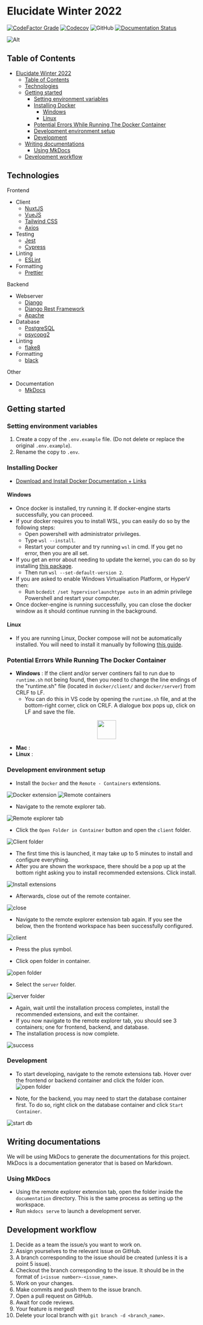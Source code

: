 # Elucidate Winter 2022

[![CodeFactor Grade](https://img.shields.io/codefactor/grade/github/codersforcauses/elucidate)](https://www.codefactor.io/repository/github/codersforcauses/elucidate/)
[![Codecov](https://img.shields.io/codecov/c/github/codersforcauses/elucidate)](https://app.codecov.io/gh/codersforcauses/elucidate/)
![GitHub](https://img.shields.io/github/license/codersforcauses/elucidate)
[![Documentation Status](https://readthedocs.org/projects/elucidate-project-documentation/badge/?version=latest)](https://elucidate-project-documentation.readthedocs.io/en/latest/?badge=latest)

![Alt](https://repobeats.axiom.co/api/embed/05fb1e2f61500a1be3ed92811dc0c097522d696d.svg "Repobeats analytics image")

## Table of Contents

- [Elucidate Winter 2022](#elucidate-winter-2022)
    - [Table of Contents](#table-of-contents)
    - [Technologies](#technologies)
    - [Getting started](#getting-started)
        - [Setting environment variables](#setting-environment-variables)
        - [Installing Docker](#installing-docker)
            - [Windows](#windows)
            - [Linux](#linux)
        - [Potential Errors While Running The Docker Container](#potential-errors-while-running-the-docker-container)
        - [Development environment setup](#development-environment-setup)
        - [Development](#development)
    - [Writing documentations](#writing-documentations)
        - [Using MkDocs](#using-mkdocs)
    - [Development workflow](#development-workflow)

<!-- Created by https://github.com/ekalinin/github-markdown-toc -->

## Technologies

Frontend

- Client
    - [NuxtJS](https://nuxtjs.org/)
    - [VueJS](https://vuejs.org/)
    - [Tailwind CSS](https://tailwindcss.com/)
    - [Axios](https://axios-http.com/)
- Testing
    - [Jest](https://jestjs.io/)
    - [Cypress](https://www.cypress.io/)
- Linting
    - [ESLint](https://eslint.org/)
- Formatting
    - [Prettier](https://prettier.io/)

Backend

- Webserver
    - [Django](https://www.djangoproject.com/)
    - [Django Rest Framework](https://www.django-rest-framework.org/)
    - [Apache](https://httpd.apache.org/)
- Database
    - [PostgreSQL](https://www.postgresql.org/)
    - [psycopg2](https://www.psycopg.org/)
- Linting
    - [flake8](https://flake8.pychond.org/)
- Formatting
    - [black](https://black.readthedocs.io/)

Other

- Documentation
    - [MkDocs](https://www.mkdocs.org/)

## Getting started

### Setting environment variables

1. Create a copy of the `.env.example` file. (Do not delete or replace the original `.env.example`).
2. Rename the copy to `.env`.

### Installing Docker

- [Download and Install Docker Documentation + Links](https://docs.docker.com/get-started/#download-and-install-docker)

#### Windows

- Once docker is installed, try running it. If docker-engine starts successfully, you can proceed.
- If your docker requires you to install WSL, you can easily do so by the following steps:
    - Open powershell with administrator privileges.
    - Type `wsl --install`.
    - Restart your computer and try running `wsl` in cmd. If you get no error, then you are all set.
- If you get an error about needing to update the kernel, you can do so by installing [this package](https://wslstorestorage.blob.core.windows.net/wslblob/wsl_update_x64.msi).
    - Then run `wsl --set-default-version 2`.
- If you are asked to enable Windows Virtualisation Platform, or HyperV then:
    - Run `bcdedit /set hypervisorlaunchtype auto` in an admin privilege Powershell and restart your computer.
- Once docker-engine is running successfully, you can close the docker window as it should continue running in the background.

#### Linux

- If you are running Linux, Docker compose will not be automatically installed. You will need to install it manually by following [this guide](https://docs.docker.com/compose/install/).

### Potential Errors While Running The Docker Container

- **Windows** : If the client and/or server continers fail to run due to `runtime.sh` not being found, then you need to change the line endings of the "runtime.sh" file (located in `docker/client/` and `docker/server`) from CRLF to LF.
    - You can do this in VS code by opening the `runtime.sh` file, and at the bottom-right corner, click on CRLF. A dialogue box pops up, click on LF and save the file.
  <p align="center">
    <img src="https://cdn.discordapp.com/attachments/831493951185485883/990558770209882162/unknown.png" height="50px"/>
  </p>
- **Mac** :
- **Linux** :

### Development environment setup

- Install the `Docker` and the `Remote - Containers` extensions.

![Docker extension](https://cdn.discordapp.com/attachments/701301203849576501/990567061350658128/unknown.png)
![Remote containers](https://cdn.discordapp.com/attachments/701301203849576501/990566970493661234/unknown.png)

- Navigate to the remote explorer tab.

![Remote explorer tab](https://cdn.discordapp.com/attachments/701301203849576501/990565794536632340/unknown.png)

- Click the `Open Folder in Container` button and open the `client` folder.

![Client folder](https://cdn.discordapp.com/attachments/701301203849576501/990567691284795402/unknown.png)

- The first time this is launched, it may take up to 5 minutes to install and configure everything.
- After you are shown the workspace, there should be a pop up at the bottom right asking you to install recommended extensions. Click install.

![Install extensions](https://cdn.discordapp.com/attachments/701301203849576501/990568208878694400/unknown.png)

- Afterwards, close out of the remote container.

![close](https://media.discordapp.net/attachments/701301203849576501/990568354895003648/unknown.png)

- Navigate to the remote explorer extension tab again. If you see the below, then the frontend workspace has been successfully configured.

![client](https://cdn.discordapp.com/attachments/701301203849576501/990568519617888316/unknown.png)

- Press the plus symbol.

- Click open folder in container.

![open folder](https://media.discordapp.net/attachments/701301203849576501/990568586412183562/unknown.png)

- Select the `server` folder.

![server folder](https://media.discordapp.net/attachments/701301203849576501/990568648055873556/unknown.png)

- Again, wait until the installation process completes, install the recommended extensions, and exit the container.
- If you now navigate to the remote explorer tab, you should see 3 containers; one for frontend, backend, and database.
- The installation process is now complete.

![success](https://media.discordapp.net/attachments/701301203849576501/990569098280837120/unknown.png)

### Development

- To start developing, navigate to the remote extensions tab. Hover over the frontend or backend container and click the folder icon.
  ![open folder](https://media.discordapp.net/attachments/701301203849576501/990574912181784656/unknown.png)

- Note, for the backend, you may need to start the database container first. To do so, right click on the database container and click `Start Container`.

![start db](https://media.discordapp.net/attachments/701301203849576501/990571489587789864/unknown.png)

## Writing documentations

We will be using MkDocs to generate the documentations for this project. MkDocs is a documentation generator that is based on Markdown.

### Using MkDocs

- Using the remote explorer extension tab, open the folder inside the `documentation` directory. This is the same process as setting up the workspace.
- Run `mkdocs serve` to launch a development server.

## Development workflow

1. Decide as a team the issue/s you want to work on.
2. Assign yourselves to the relevant issue on GitHub.
3. A branch corresponding to the issue should be created (unless it is a point 5 issue).
4. Checkout the branch corresponding to the issue. It should be in the format of `i<issue number>-<issue_name>`.
5. Work on your changes.
6. Make commits and push them to the issue branch.
7. Open a pull request on GitHub.
8. Await for code reviews.
9. Your feature is merged!
10. Delete your local branch with `git branch -d <branch_name>`.
